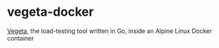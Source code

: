 # vegeta-docker
[Vegeta](https://github.com/tsenart/vegeta), the load-testing tool written in Go, inside an Alpine Linux Docker container
